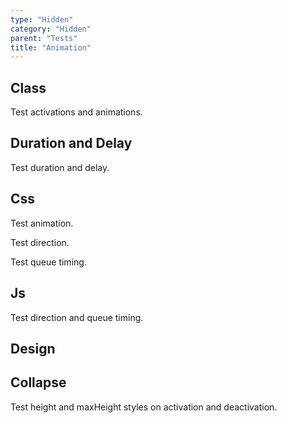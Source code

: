 ```yaml
---
type: "Hidden"
category: "Hidden"
parent: "Tests"
title: "Animation"
---
```


## Class

Test activations and animations.

<demo>
  <demoinline src="demos/components/toggle/animation-queue">
  </demoinline>
  <demoinline src="demos/components/toggle/animation-noqueue">
  </demoinline>
  <demoinline src="demos/components/overlay/animation-queue">
  </demoinline>
  <demoinline src="demos/components/overlay/animation-noqueue">
  </demoinline>
  <demoinline src="demos/components/drop/animation-queue">
  </demoinline>
  <demoinline src="demos/components/drop/animation-noqueue">
  </demoinline>
  <demoinline src="demos/components/tooltip/animation-queue">
  </demoinline>
  <demoinline src="demos/components/tooltip/animation-noqueue">
  </demoinline>
</demo>

## Duration and Delay

Test duration and delay.

<demo>
  <demoinline src="demos/components/toggle/animation-duration-delay">
  </demoinline>
</demo>

## Css

Test animation.

Test direction.

Test queue timing.

<demo>
  <demoinline src="demos/components/toggle/animation-css">
  </demoinline>
  <demoinline src="demos/components/overlay/animation-css">
  </demoinline>
  <demoinline src="demos/components/drop/animation-css">
  </demoinline>
  <demoinline src="demos/components/tooltip/animation-css">
  </demoinline>
</demo>

## Js

Test direction and queue timing.

<demo>
  <demoinline src="demos/components/toggle/animation-js">
  </demoinline>
  <demoinline src="demos/components/overlay/animation-js">
  </demoinline>
  <demoinline src="demos/components/drop/animation-js">
  </demoinline>
  <demoinline src="demos/components/tooltip/animation-js">
  </demoinline>
</demo>

## Design

<demo>
  <demoinline src="demos/components/toggle/animation-design">
  </demoinline>
  <demoinline src="demos/components/overlay/animation-design">
  </demoinline>
  <demoinline src="demos/components/drop/animation-design">
  </demoinline>
  <demoinline src="demos/components/tooltip/animation-design">
  </demoinline>
</demo>

## Collapse

Test height and maxHeight styles on activation and deactivation.

<demo>
  <demoinline src="demos/components/animation/collapse-height">
  </demoinline>
  <demoinline src="demos/components/animation/collapse-width">
  </demoinline>
  <demoinline src="demos/components/animation/collapse-text">
  </demoinline>
</demo>
